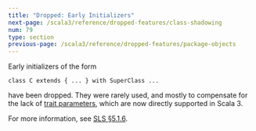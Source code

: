 ```yaml
---
title: "Dropped: Early Initializers"
next-page: /scala3/reference/dropped-features/class-shadowing
num: 79
type: section
previous-page: /scala3/reference/dropped-features/package-objects
---
```


<!-- THIS FILE HAS BEEN GENERATED BY SCALADOC PREPROCESSOR.
    The whole process of generation the docs can be found under this README: https://github.com/lampepfl/dotty/blob/master/docs/README.md
    The source file can be found here https://github.com/lampepfl/dotty/edit/master/docs/docs/reference/dropped-features/early-initializers.md
    NOTE THAT ANY CHANGES TO THIS FILE WILL BE OVERRIDEN BY PREPROCESSOR.
-->

Early initializers of the form

<div class="snippet" ><div class="buttons"></div><pre><code class="language-scala"><span id="0" class="" >class C extends { ... } with SuperClass ...
</span></code></pre></div>

have been dropped. They were rarely used, and mostly to compensate for the lack of
[trait parameters](../other-new-features/trait-parameters.html), which are now directly supported in Scala 3.

For more information, see [SLS §5.1.6](https://www.scala-lang.org/files/archive/spec/2.13/05-classes-and-objects.html#early-definitions).

